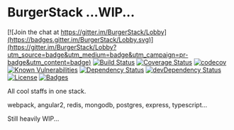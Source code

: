 # BurgerStack ...WIP...

[![Join the chat at https://gitter.im/BurgerStack/Lobby](https://badges.gitter.im/BurgerStack/Lobby.svg)](https://gitter.im/BurgerStack/Lobby?utm_source=badge&utm_medium=badge&utm_campaign=pr-badge&utm_content=badge)
[![Build Status](https://travis-ci.org/ray-g/BurgerStack.svg?branch=master)](https://travis-ci.org/ray-g/BurgerStack)
[![Coverage Status](https://coveralls.io/repos/github/ray-g/BurgerStack/badge.svg?branch=master)](https://coveralls.io/github/ray-g/BurgerStack?branch=master)
[![codecov](https://codecov.io/gh/ray-g/BurgerStack/branch/master/graph/badge.svg)](https://codecov.io/gh/ray-g/BurgerStack)
[![Known Vulnerabilities](https://snyk.io/test/github/ray-g/burgerstack/badge.svg)](https://snyk.io/test/github/ray-g/burgerstack)
[![Dependency Status](https://david-dm.org/ray-g/BurgerStack.svg)](https://david-dm.org/ray-g/BurgerStack)
[![devDependency Status](https://david-dm.org/ray-g/BurgerStack/dev-status.svg)](https://david-dm.org/ray-g/BurgerStack)
[![License](https://img.shields.io/badge/license-MIT-blue.svg)](https://opensource.org/licenses/MIT)
[![Badges](https://img.shields.io/badge/badges-8-orange.svg)](http://shields.io/)


All cool staffs in one stack.

webpack, angular2, redis, mongodb, postgres, express, typescript...

Still heavily WIP...
